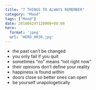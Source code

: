 ```yaml
---
title: "7 THINGS TO ALWAYS REMEMBER"
category: "Mood"
tags: ["Mood"]
date: 20180424T120000+08:00
hero:
  format: 'jpeg'
  url: 'HERO_0030.jpg'
---
```

* the past can’t be changed
* you only fail if you quit
* sometimes “no” means “not right now”
* their opinions don’t define your reality
* happiness is found within
* doors close so better ones can open
* be yourself unapologetically
